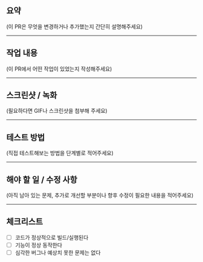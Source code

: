 ## 요약
(이 PR은 무엇을 변경하거나 추가했는지 간단히 설명해주세요)

---

## 작업 내용
(이 PR에서 어떤 작업이 있었는지 작성해주세요)

---

## 스크린샷 / 녹화
(필요하다면 GIF나 스크린샷을 첨부해 주세요)

---

## 테스트 방법
(직접 테스트해보는 방법을 단계별로 적어주세요)
 

---

## 해야 할 일 / 수정 사항
(아직 남아 있는 문제, 추가로 개선할 부분이나 향후 수정이 필요한 내용을 적어주세요)

---

## 체크리스트

- [ ] 코드가 정상적으로 빌드/실행된다
- [ ] 기능이 정상 동작한다
- [ ] 심각한 버그나 예상치 못한 문제는 없다
